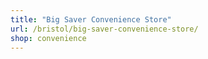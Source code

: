 ```yaml
---
title: "Big Saver Convenience Store"
url: /bristol/big-saver-convenience-store/
shop: convenience
---
```

